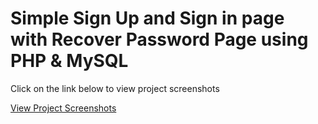 # Simple Sign Up and Sign in page with Recover Password Page using PHP & MySQL

Click on the link below to view project screenshots

[View Project Screenshots](https://drive.google.com/drive/folders/1i9o7vpbVup_lmOjFh9ncg1Qk5_qZTDGk?usp=sharing)
